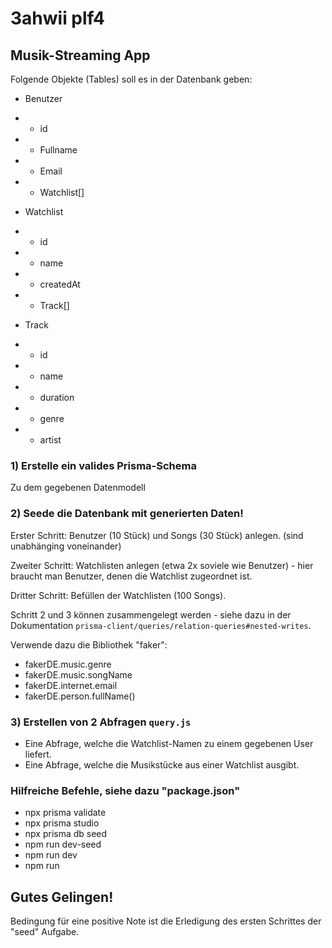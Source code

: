 # 3ahwii plf4

## Musik-Streaming App

Folgende Objekte (Tables) soll es in der Datenbank geben:

-   Benutzer
-   -   id
-   -   Fullname
-   -   Email
-   -   Watchlist[]

-   Watchlist
-   -   id
-   -   name
-   -   createdAt
-   -   Track[]

-   Track
-   -   id
-   -   name
-   -   duration
-   -   genre
-   -   artist

### 1) Erstelle ein valides Prisma-Schema

Zu dem gegebenen Datenmodell

### 2) Seede die Datenbank mit generierten Daten!

Erster Schritt: Benutzer (10 Stück) und Songs (30 Stück) anlegen. (sind
unabhänging voneinander)

Zweiter Schritt: Watchlisten anlegen (etwa 2x soviele wie Benutzer) - hier
braucht man Benutzer, denen die Watchlist zugeordnet ist.

Dritter Schritt: Befüllen der Watchlisten (100 Songs).

Schritt 2 und 3 können zusammengelegt werden - siehe dazu in der Dokumentation
`prisma-client/queries/relation-queries#nested-writes`.

Verwende dazu die Bibliothek "faker":

-   fakerDE.music.genre
-   fakerDE.music.songName
-   fakerDE.internet.email
-   fakerDE.person.fullName()

### 3) Erstellen von 2 Abfragen `query.js`

-   Eine Abfrage, welche die Watchlist-Namen zu einem gegebenen User liefert.
-   Eine Abfrage, welche die Musikstücke aus einer Watchlist ausgibt.

### Hilfreiche Befehle, siehe dazu "package.json"

-   npx prisma validate
-   npx prisma studio
-   npx prisma db seed
-   npm run dev-seed
-   npm run dev
-   npm run

## Gutes Gelingen!

Bedingung für eine positive Note ist die Erledigung des ersten Schrittes der
"seed" Aufgabe.
